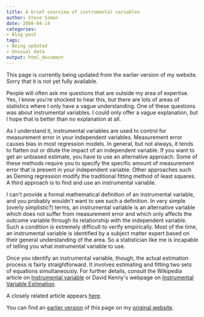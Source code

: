 ```yaml
---
title: A brief overview of instrumental variables
author: Steve Simon
date: 2008-04-14
categories:
- Blog post
tags:
- Being updated
- Unusual data
output: html_document
---
```

This page is currently being updated from the earlier version of my website. Sorry that it is not yet fully available.

People will often ask me questions that are outside my area of expertise. Yes, I know you're shocked to hear this, but there are lots of areas of statistics where I only have a vague understanding. One of these questions was about instrumental variables. I could only offer a vague explanation, but I hope that is better than no explanation at all.

As I understand it, instrumental variables are used to control for measurement error in your independent variables. Measurement error causes bias in most regression models. In general, but not always, it tends to flatten out or dilute the impact of an independent variable. If you want to get an unbiased estimate, you have to use an alternative approach. Some of these methods require you to specify the specific amount of measurement error that is present in your independent variable. Other approaches such as Deming regression modify the traditional fitting method of least squares. A third approach is to find and use an instrumental variable.

I can't provide a formal mathematical definition of an instrumental variable, and you probably wouldn't want to see such a definition. In very simple (overly simplistic?) terms, an instrumental variable is an alternative variable which does not suffer from measurement error and which only affects the outcome variable through its relationship with the independent variable. Such a condition is extremely difficult to verify empirically. Most of the time, an instrumental variable is identified by a subject matter expert based on their general understanding of the area. So a statistician like me is incapable of telling you what instrumental variable to use.

Once you identify an instrumental variable, though, the actual estimation process is fairly straightforward. It involves estimating and fitting two sets of equations simultaneously. For further details, consult the Wikipedia article on [Instrumental variable](../category/InterestingWebsites.html#insvar) or David Kenny's webpage on [Instrumental Variable Estimation](../category/InterestingWebsites.html#invaes).

A closely related article appears [here][sim3].

You can find an [earlier version][sim1] of this page on my [original website][sim2].

[sim1]: http://www.pmean.com/08/InstrumentalVariables.html
[sim2]: http://www.pmean.com/original_site.html

[sim3]: http://new.pmean.com/journal-club-instrumental-variables.html

